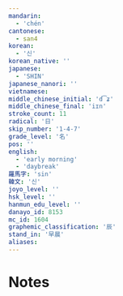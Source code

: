 ```yaml
---
mandarin:
  - 'chén'
cantonese:
  - san4
korean:
  - '신'
korean_native: ''
japanese:
  - 'SHIN'
japanese_nanori: ''
vietnamese:
middle_chinese_initial: 'd͡ʑ'
middle_chinese_final: 'iɪn'
stroke_count: 11
radical: '日'
skip_number: '1-4-7'
grade_level: '名'
pos: ''
english:
  - 'early morning'
  - 'daybreak'
羅馬字: 'sin'
韓文: '신'
joyo_level: ''
hsk_level: ''
hanmun_edu_level: ''
danayo_id: 8153
mc_id: 1604
graphemic_classification: '辰'
stand_in: '早晨'
aliases:
---
```


# Notes
